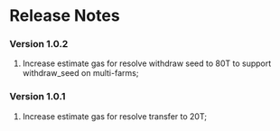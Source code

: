 # Release Notes

### Version 1.0.2
1. Increase estimate gas for resolve withdraw seed to 80T to support withdraw_seed on multi-farms;

### Version 1.0.1
1. Increase estimate gas for resolve transfer to 20T;